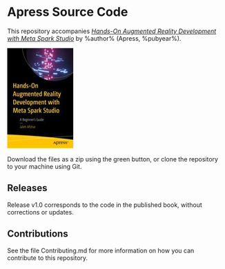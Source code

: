# Apress Source Code

This repository accompanies [*Hands-On Augmented Reality Development with Meta Spark Studio*](https://link.springer.com/book/10.1007/978-1-4842-9467-3) by %author% (Apress, %pubyear%).

[comment]: #cover
![Cover image](978-1-4842-9466-6.jpg)

Download the files as a zip using the green button, or clone the repository to your machine using Git.

## Releases

Release v1.0 corresponds to the code in the published book, without corrections or updates.

## Contributions

See the file Contributing.md for more information on how you can contribute to this repository.
